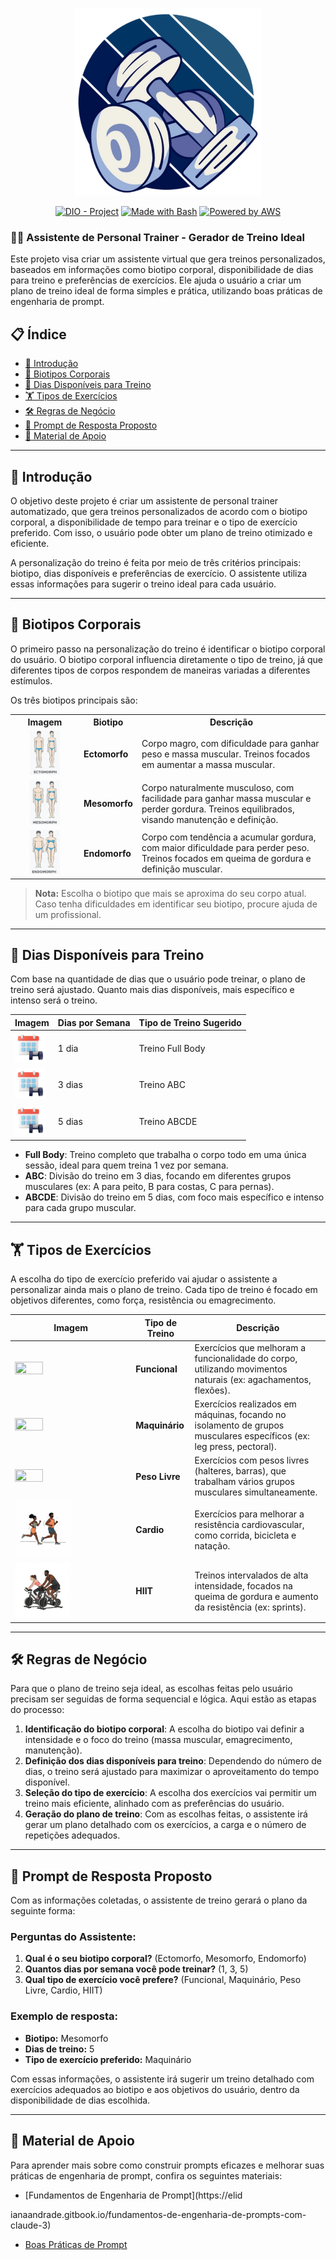 <p align="center">
    <img width="300px" src=".github/assets/logo_2.png">
</p>

<p align="center">
  <a href="https://dio.me/"><img src="https://img.shields.io/badge/DIO-Project-FED564?logo=youtube" alt="DIO - Project"></a>
  <a href="https://www.gnu.org/software/bash/" title="Go to Bash homepage"><img src="https://img.shields.io/badge/Prompt-Project-FED564?logo=gnu-bash&amp;logoColor=white" alt="Made with Bash"></a>
  <a href="https://aws.amazon.com/" title="Powered by AWS">
    <img src="https://img.shields.io/badge/Powered%20by-AWS-FED564?logo=icloud&logoColor=white" alt="Powered by AWS">
  </a>
</p>

<p align="center">
  <h3>🏋️‍♂️ Assistente de Personal Trainer - Gerador de Treino Ideal</h3>
  <p>Este projeto visa criar um assistente virtual que gera treinos personalizados, baseados em informações como biotipo corporal, disponibilidade de dias para treino e preferências de exercícios. Ele ajuda o usuário a criar um plano de treino ideal de forma simples e prática, utilizando boas práticas de engenharia de prompt.</p>
</p>

## 📋 Índice

- [📝 Introdução](#-introdução)
- [💪 Biotipos Corporais](#-biotipos-corporais)
- [📅 Dias Disponíveis para Treino](#-dias-disponíveis-para-treino)
- [🏋️ Tipos de Exercícios](#️-tipos-de-exercícios)
- [🛠️ Regras de Negócio](#️-regras-de-negócio)
- [🎯 Prompt de Resposta Proposto](#-prompt-de-resposta-proposto)
- [📖 Material de Apoio](#-material-de-apoio)

---

## 📝 Introdução

O objetivo deste projeto é criar um assistente de personal trainer automatizado, que gera treinos personalizados de acordo com o biotipo corporal, a disponibilidade de tempo para treinar e o tipo de exercício preferido. Com isso, o usuário pode obter um plano de treino otimizado e eficiente.

A personalização do treino é feita por meio de três critérios principais: biotipo, dias disponíveis e preferências de exercício. O assistente utiliza essas informações para sugerir o treino ideal para cada usuário.

---

## 💪 Biotipos Corporais

O primeiro passo na personalização do treino é identificar o biotipo corporal do usuário. O biotipo corporal influencia diretamente o tipo de treino, já que diferentes tipos de corpos respondem de maneiras variadas a diferentes estímulos.

Os três biotipos principais são:

<table>
  <tr>
    <th>Imagem</th>
    <th>Biotipo</th>
    <th>Descrição</th>
  </tr>
  <tr>
    <td style="text-align: center;">
      <img src=".github/assets/ectomorph.jpg" width="50%" height="50%">
    </td>
    <td><strong>Ectomorfo</strong></td>
    <td>Corpo magro, com dificuldade para ganhar peso e massa muscular. Treinos focados em aumentar a massa muscular.</td>
  </tr>
  <tr>
    <td style="text-align: center;">
      <img src=".github/assets/mesomorph.jpg" width="50%" height="50%">
    </td>
    <td><strong>Mesomorfo</strong></td>
    <td>Corpo naturalmente musculoso, com facilidade para ganhar massa muscular e perder gordura. Treinos equilibrados, visando manutenção e definição.</td>
  </tr>
  <tr>
    <td style="text-align: center;">
      <img src=".github/assets/endmorph.jpg" width="50%" height="50%">
    </td>
    <td><strong>Endomorfo</strong></td>
    <td>Corpo com tendência a acumular gordura, com maior dificuldade para perder peso. Treinos focados em queima de gordura e definição muscular.</td>
  </tr>
</table>

> **Nota:** Escolha o biotipo que mais se aproxima do seu corpo atual. Caso tenha dificuldades em identificar seu biotipo, procure ajuda de um profissional.

---

## 📅 Dias Disponíveis para Treino

Com base na quantidade de dias que o usuário pode treinar, o plano de treino será ajustado. Quanto mais dias disponíveis, mais específico e intenso será o treino.

| **Imagem**                                                     | **Dias por Semana** | **Tipo de Treino Sugerido**   |
| -------------------------------------------------------------- | ------------------- | ----------------------------- |
| <img src=".github/assets/calendar.png" width="50" height="50"> | 1 dia               | Treino Full Body              |
| <img src=".github/assets/calendar.png" width="50" height="50"> | 3 dias              | Treino ABC                    |
| <img src=".github/assets/calendar.png" width="50" height="50"> | 5 dias              | Treino ABCDE                  |

- **Full Body**: Treino completo que trabalha o corpo todo em uma única sessão, ideal para quem treina 1 vez por semana.
- **ABC**: Divisão do treino em 3 dias, focando em diferentes grupos musculares (ex: A para peito, B para costas, C para pernas).
- **ABCDE**: Divisão do treino em 5 dias, com foco mais específico e intenso para cada grupo muscular.

---

## 🏋️ Tipos de Exercícios

A escolha do tipo de exercício preferido vai ajudar o assistente a personalizar ainda mais o plano de treino. Cada tipo de treino é focado em objetivos diferentes, como força, resistência ou emagrecimento.

| **Imagem**                                                       | **Tipo de Treino** | **Descrição**                                                                                                 |
| ---------------------------------------------------------------- | ------------------ | ------------------------------------------------------------------------------------------------------------- |
| <img src=".github/assets/dumbells.png" width="50%" height="50%"> | **Funcional**      | Exercícios que melhoram a funcionalidade do corpo, utilizando movimentos naturais (ex: agachamentos, flexões). |
| <img src=".github/assets/4760665.png" width="50%" height="50%">  | **Maquinário**     | Exercícios realizados em máquinas, focando no isolamento de grupos musculares específicos (ex: leg press, pectoral). |
| <img src=".github/assets/barr.png" width="50%" height="50%">     | **Peso Livre**     | Exercícios com pesos livres (halteres, barras), que trabalham vários grupos musculares simultaneamente.         |
| <img src=".github/assets/cardio.png" width="50%" height="50%">   | **Cardio**         | Exercícios para melhorar a resistência cardiovascular, como corrida, bicicleta e natação.                      |
| <img src=".github/assets/hiit.png" width="50%" height="50%">     | **HIIT**           | Treinos intervalados de alta intensidade, focados na queima de gordura e aumento da resistência (ex: sprints).   |

---

## 🛠️ Regras de Negócio

Para que o plano de treino seja ideal, as escolhas feitas pelo usuário precisam ser seguidas de forma sequencial e lógica. Aqui estão as etapas do processo:

1. **Identificação do biotipo corporal**: A escolha do biotipo vai definir a intensidade e o foco do treino (massa muscular, emagrecimento, manutenção).
2. **Definição dos dias disponíveis para treino**: Dependendo do número de dias, o treino será ajustado para maximizar o aproveitamento do tempo disponível.
3. **Seleção do tipo de exercício**: A escolha dos exercícios vai permitir um treino mais eficiente, alinhado com as preferências do usuário.
4. **Geração do plano de treino**: Com as escolhas feitas, o assistente irá gerar um plano detalhado com os exercícios, a carga e o número de repetições adequados.

---

## 🎯 Prompt de Resposta Proposto

Com as informações coletadas, o assistente de treino gerará o plano da seguinte forma:

### Perguntas do Assistente:

1. **Qual é o seu biotipo corporal?** (Ectomorfo, Mesomorfo, Endomorfo)
2. **Quantos dias por semana você pode treinar?** (1, 3, 5)
3. **Qual tipo de exercício você prefere?** (Funcional, Maquinário, Peso Livre, Cardio, HIIT)

### Exemplo de resposta:

- **Biotipo:** Mesomorfo
- **Dias de treino:** 5
- **Tipo de exercício preferido:** Maquinário

Com essas informações, o assistente irá sugerir um treino detalhado com exercícios adequados ao biotipo e aos objetivos do usuário, dentro da disponibilidade de dias escolhida.

---

## 📖 Material de Apoio

Para aprender mais sobre como construir prompts eficazes e melhorar suas práticas de engenharia de prompt, confira os seguintes materiais:

- [Fundamentos de Engenharia de Prompt](https://elid

ianaandrade.gitbook.io/fundamentos-de-engenharia-de-prompts-com-claude-3)
- [Boas Práticas de Prompt](https://aline-antunes.gitbook.io/otimize-seus-prompts-e-aprenda-mais-usando-ias-1)